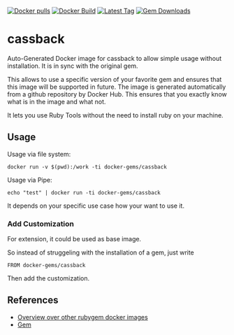 [![Docker pulls](https://img.shields.io/docker/pulls/rubygem/cassback.svg)](https://hub.docker.com/r/rubygem/cassback/)
[![Docker Build](https://img.shields.io/docker/automated/rubygem/cassback.svg)](https://hub.docker.com/r/rubygem/cassback/)
[![Latest Tag](https://img.shields.io/github/tag/docker-rubygem/cassback.svg)](https://hub.docker.com/r/rubygem/cassback/)
[![Gem Downloads](https://img.shields.io/gem/dt/cassback.svg)](https://rubygems.org/gems/cassback/)
# cassback

Auto-Generated Docker image for cassback to allow simple usage without installation.
It is in sync with the original gem.

This allows to use a specific version of your favorite gem and ensures that this image will be supported in future.
The image is generated automatically from a github repository by Docker Hub.
This ensures that you exactly know what is in the image and what not.

It lets you use Ruby Tools without the need to install ruby on your machine.

## Usage

Usage via file system:

`docker run -v $(pwd):/work -ti docker-gems/cassback`

Usage via Pipe:

`echo "test" | docker run -ti docker-gems/cassback`

It depends on your specific use case how your want to use it.

### Add Customization

For extension, it could be used as base image.

So instead of struggeling with the installation of a gem, just write

`FROM docker-gems/cassback`

Then add the customization.

## References

 - [Overview over other rubygem docker images](https://github.com/thinkbot/docker-rubygem)
 - [Gem](https://rubygems.org/gems/cassback/)
